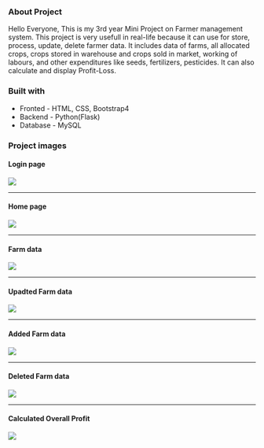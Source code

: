 ### About Project 
Hello Everyone, This is my 3rd year Mini Project on Farmer management system.
This project is very usefull in real-life because it can use for store, process, update, delete farmer data. It includes data of farms, all allocated crops, crops stored in warehouse and crops sold in market, working of labours, and other expenditures like seeds, fertilizers, pesticides. It can also calculate and display Profit-Loss.   

### Built with
* Fronted - HTML, CSS, Bootstrap4
* Backend - Python(Flask)  
* Database - MySQL

### Project images
#### Login page
![ ](https://github.com/Tejas-Gosavi/Farmer-management-system-project/blob/main/static/Screenshot_1.png)
<hr />

#### Home page
![ ](https://github.com/Tejas-Gosavi/Farmer-management-system-project/blob/main/static/Screenshot_2.png)
<hr />

#### Farm data
![ ](https://github.com/Tejas-Gosavi/Farmer-management-system-project/blob/main/static/Screenshot_3.png)
<hr />

#### Upadted Farm data
![ ](https://github.com/Tejas-Gosavi/Farmer-management-system-project/blob/main/static/Screenshot_4.png)
<hr />

#### Added Farm data
![ ](https://github.com/Tejas-Gosavi/Farmer-management-system-project/blob/main/static/Screenshot_5.png)
<hr />

#### Deleted Farm data
![ ](https://github.com/Tejas-Gosavi/Farmer-management-system-project/blob/main/static/Screenshot_6.png)
<hr />

#### Calculated Overall Profit
![ ](https://github.com/Tejas-Gosavi/Farmer-management-system-project/blob/main/static/Screenshot_7.png)
